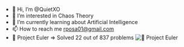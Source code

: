 - 👋 Hi, I’m @QuietXO
- 👀 I’m interested in Chaos Theory
- 🌱 I’m currently learning about Artificial Intelligence
- 📫 How to reach me rposa01@gmail.com
- 🚀 Project Euler => Solved 22 out of 837 problems
![🚀 Project Euler](https://projecteuler.net/profile/QuietXO.png)
